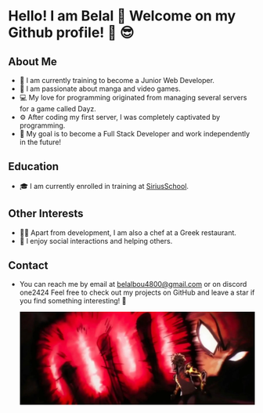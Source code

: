 # Hello! I am Belal :wave: Welcome on my Github profile! :punch: :sunglasses:

## About Me

- :seedling: I am currently training to become a Junior Web Developer.
- :telescope: I am passionate about manga and video games.
- :computer: My love for programming originated from managing several servers for a game called Dayz.
- ⚙️ After coding my first server, I was completely captivated by programming.
- :rocket: My goal is to become a Full Stack Developer and work independently in the future!

## Education

- 🎓 I am currently enrolled in training at [SiriusSchool](https://github.com/sirius-school).

## Other Interests

- 👨‍🍳 Apart from development, I am also a chef at a Greek restaurant.
- 🤝 I enjoy social interactions and helping others.

## Contact

- You can reach me by email at belalbou4800@gmail.com or on discord one2424
  Feel free to check out my projects on GitHub and leave a star if you find something interesting! 🌟

  ![Logo](./img/OnePunch.webp)

